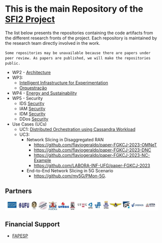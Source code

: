 # This is the main Repository of the [SFI2 Project](https://sites.google.com/view/sfi2/)


The list below presents the repositories containing the code artifacts from the different research fronts of the project. Each repository is maintained by the research team directly involved in the work.

`Some repositories may be unavailable because there are papers under peer review. As papers are published, we will make the repositories public.`

- WP2 - [Architecture](https://github.com/romoreira/SFI2-Facilities_Benchmarking)
- WP3:
  - [Intelligent Infrastructure for Experimentation](https://github.com/romoreira/SFI2-Distributed-Orchestration)
  - [Orquestração](https://github.com/fhgrings/6G_Network_Slice_Install)
- WP4 - [Energy and Sustainability](https://github.com/romoreira/SFI2-Energy-Sustainability)
- WP5 - Security
  - IDS [Security](https://github.com/romoreira/SFI2-Intrusion-Detection-System)
  - IAM [Security](https://github.com/romoreira/SFI2-Cassandra)
  - IDM [Security](https://github.com/romoreira/SFI2-IDM)
  - DDos [Security](https://github.com/romoreira/SFI2-DDoS-Traffic-Classifcation)
- Use Cases (UCs)
  - UC1: [Distributed Orchestration using Cassandra Workload](https://github.com/romoreira/SFI2-Distributed-Orchestration)
  - UC3: 
    - Network Slicing in Disaggregated RAN
      - https://github.com/flaviogeraldo/paper-FGKCJ-2023-OMNeT
      - https://github.com/flaviogeraldo/paper-FGKCJ-2023-DNC
      - https://github.com/flaviogeraldo/paper-FGKCJ-2023-NC-Example
      - https://github.com/LABORA-INF-UFG/paper-FGKCJ-2023
    - End-to-End Network Slicing in 5G Scenario
      - https://github.com/my5G/PMon-5G.

## Partners
![partners](institutions.jpg)

## Financial Support

* [FAPESP](https://fapesp.br/)
